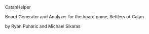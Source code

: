 CatanHelper

Board Generator and Analyzer for the board game, Settlers of Catan

by Ryan Puharic and Michael Sikaras
